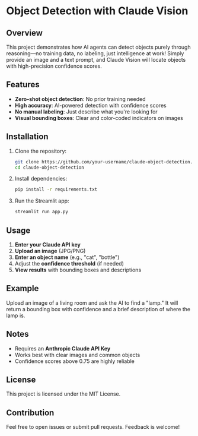 # Object Detection with Claude Vision

## Overview

This project demonstrates how AI agents can detect objects purely through reasoning—no training data, no labeling, just intelligence at work! Simply provide an image and a text prompt, and Claude Vision will locate objects with high-precision confidence scores.

## Features
- **Zero-shot object detection**: No prior training needed
- **High accuracy**: AI-powered detection with confidence scores
- **No manual labeling**: Just describe what you're looking for
- **Visual bounding boxes**: Clear and color-coded indicators on images

## Installation

1. Clone the repository:
    ```sh
    git clone https://github.com/your-username/claude-object-detection.git
    cd claude-object-detection
    ```
2. Install dependencies:
    ```sh
    pip install -r requirements.txt
    ```
3. Run the Streamlit app:
    ```sh
    streamlit run app.py
    ```

## Usage

1. **Enter your Claude API key**
2. **Upload an image** (JPG/PNG)
3. **Enter an object name** (e.g., "cat", "bottle")
4. Adjust the **confidence threshold** (if needed)
5. **View results** with bounding boxes and descriptions

## Example

Upload an image of a living room and ask the AI to find a "lamp." It will return a bounding box with confidence and a brief description of where the lamp is.

## Notes
- Requires an **Anthropic Claude API Key**
- Works best with clear images and common objects
- Confidence scores above 0.75 are highly reliable

## License
This project is licensed under the MIT License.

## Contribution
Feel free to open issues or submit pull requests. Feedback is welcome!
